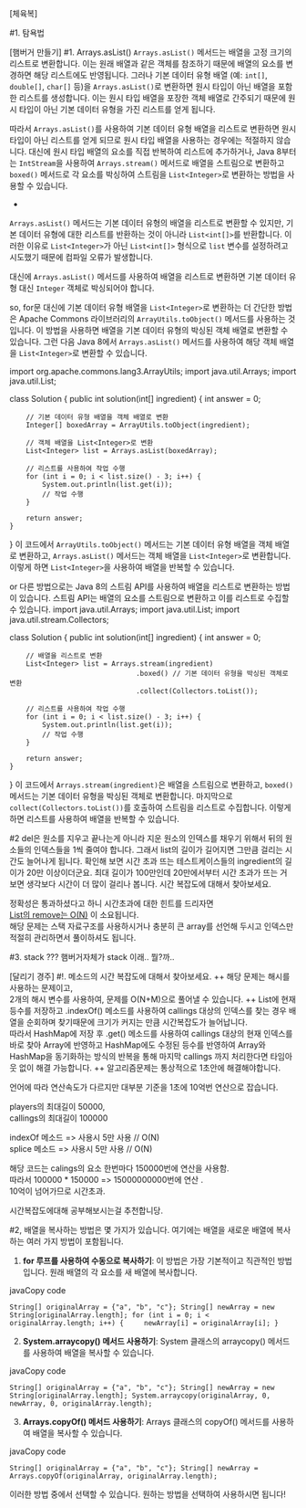 
[체육복]

#1. 탐욕법



[햄버거 만들기]
#1. Arrays.asList()
`Arrays.asList()` 메서드는 배열을 고정 크기의 리스트로 변환합니다. 이는 원래 배열과 같은 객체를 참조하기 때문에 배열의 요소를 변경하면 해당 리스트에도 반영됩니다. 그러나 기본 데이터 유형 배열 (예: `int[]`, `double[]`, `char[]` 등)을 `Arrays.asList()`로 변환하면 원시 타입이 아닌 배열을 포함한 리스트를 생성합니다. 이는 원시 타입 배열을 포장한 객체 배열로 간주되기 때문에 원시 타입이 아닌 기본 데이터 유형을 가진 리스트를 얻게 됩니다.

따라서 `Arrays.asList()`를 사용하여 기본 데이터 유형 배열을 리스트로 변환하면 원시 타입이 아닌 리스트를 얻게 되므로 원시 타입 배열을 사용하는 경우에는 적절하지 않습니다. 대신에 원시 타입 배열의 요소를 직접 반복하여 리스트에 추가하거나, Java 8부터는 `IntStream`을 사용하여 `Arrays.stream()` 메서드로 배열을 스트림으로 변환하고 `boxed()` 메서드로 각 요소를 박싱하여 스트림을 `List<Integer>`로 변환하는 방법을 사용할 수 있습니다.

+
`Arrays.asList()` 메서드는 기본 데이터 유형의 배열을 리스트로 변환할 수 있지만, 기본 데이터 유형에 대한 리스트를 반환하는 것이 아니라 `List<int[]>`를 반환합니다. 이러한 이유로 `List<Integer>`가 아닌 `List<int[]>` 형식으로 `list` 변수를 설정하려고 시도했기 때문에 컴파일 오류가 발생합니다.

대신에 `Arrays.asList()` 메서드를 사용하여 배열을 리스트로 변환하면 기본 데이터 유형 대신 `Integer` 객체로 박싱되어야 합니다.


so, for문 대신에 
기본 데이터 유형 배열을 `List<Integer>`로 변환하는 더 간단한 방법은 Apache Commons 라이브러리의 `ArrayUtils.toObject()` 메서드를 사용하는 것입니다. 이 방법을 사용하면 배열을 기본 데이터 유형의 박싱된 객체 배열로 변환할 수 있습니다. 그런 다음 Java 8에서 `Arrays.asList()` 메서드를 사용하여 해당 객체 배열을 `List<Integer>`로 변환할 수 있습니다.

import org.apache.commons.lang3.ArrayUtils;
import java.util.Arrays;
import java.util.List;

class Solution {
    public int solution(int[] ingredient) {
        int answer = 0;
        
        // 기본 데이터 유형 배열을 객체 배열로 변환
        Integer[] boxedArray = ArrayUtils.toObject(ingredient);
        
        // 객체 배열을 List<Integer>로 변환
        List<Integer> list = Arrays.asList(boxedArray);
        
        // 리스트를 사용하여 작업 수행
        for (int i = 0; i < list.size() - 3; i++) {
            System.out.println(list.get(i));
            // 작업 수행
        }
        
        return answer;
    }
}
이 코드에서 `ArrayUtils.toObject()` 메서드는 기본 데이터 유형 배열을 객체 배열로 변환하고, `Arrays.asList()` 메서드는 객체 배열을 `List<Integer>`로 변환합니다. 이렇게 하면 `List<Integer>`을 사용하여 배열을 반복할 수 있습니다.


or
다른 방법으로는 Java 8의 스트림 API를 사용하여 배열을 리스트로 변환하는 방법이 있습니다. 스트림 API는 배열의 요소를 스트림으로 변환하고 이를 리스트로 수집할 수 있습니다.
import java.util.Arrays;
import java.util.List;
import java.util.stream.Collectors;

class Solution {
    public int solution(int[] ingredient) {
        int answer = 0;
        
        // 배열을 리스트로 변환
        List<Integer> list = Arrays.stream(ingredient)
                                   .boxed() // 기본 데이터 유형을 박싱된 객체로 변환
                                   .collect(Collectors.toList());
        
        // 리스트를 사용하여 작업 수행
        for (int i = 0; i < list.size() - 3; i++) {
            System.out.println(list.get(i));
            // 작업 수행
        }
        
        return answer;
    }
}
이 코드에서 `Arrays.stream(ingredient)`은 배열을 스트림으로 변환하고, `boxed()` 메서드는 기본 데이터 유형을 박싱된 객체로 변환합니다. 마지막으로 `collect(Collectors.toList())`를 호출하여 스트림을 리스트로 수집합니다. 이렇게 하면 리스트를 사용하여 배열을 반복할 수 있습니다.


#2 
del은 원소를 지우고 끝나는게 아니라 지운 원소의 인덱스를 채우기 위해서 뒤의 원소들의 인덱스들을 1씩 줄여야 합니다. 그래서 list의 길이가 길어지면 그만큼 걸리는 시간도 늘어나게 됩니다. 확인해 보면 시간 초과 뜨는 테스트케이스들의 ingredient의 길이가 20만 이상이더군요. 최대 길이가 100만인데 20만에서부터 시간 초과가 뜨는 거 보면 생각보다 시간이 더 많이 걸리나 봅니다. 시간 복잡도에 대해서 찾아보세요.


정확성은 통과하셨다고 하니 시간초과에 대한 힌트를 드리자면  
[List의 remove는 O(N)](https://codingdog.tistory.com/entry/java-ArrayList-remove-%EB%A9%94%EC%86%8C%EB%93%9C%EC%97%90-%EB%8C%80%ED%95%B4-%EC%95%8C%EC%95%84%EB%B4%85%EC%8B%9C%EB%8B%A4#:%7E:text=173%EC%B4%88%2C%202%EB%B6%84%2053%EC%B4%88%EA%B0%80%20%EA%B1%B8%EB%A6%BD%EB%8B%88%EB%8B%A4.%20%EC%9D%B4%EB%8A%94%20%EB%A3%A8%ED%94%84%EB%A7%88%EB%8B%A4%20O%20%28size%29%EC%9D%98,%EC%A0%9C%EA%B1%B0%ED%95%A0%20%EC%9B%90%EC%86%8C%EB%93%A4%EC%9D%84%20Collection%EC%97%90%EB%8B%A4%20%EB%84%A3%EC%96%B4%EC%84%9C%20removeAll%EC%97%90%20%EB%84%98%EA%B2%A8%EC%A3%BC%EB%8A%94%20%EB%B0%A9%EB%B2%95%EB%8F%84%20%EC%9E%88%EC%8A%B5%EB%8B%88%EB%8B%A4.) 이 소요됩니다.  
해당 문제는 스택 자료구조를 사용하시거나 충분히 큰 array를 선언해 두시고 인덱스만 적절히 관리하면서 풀이하셔도 됩니다.

#3. stack ???
햄버거자체가 stack 이래.. 뭘?까..


[달리기 경주]
#!. 메소드의 시간 복잡도에 대해서 찾아보세요.
++ 해당 문제는 해시를 사용하는 문제이고,  
2개의 해시 변수를 사용하여, 문제를 O(N+M)으로 풀어낼 수 있습니다.
++ List에 현재 등수를 저장하고 .indexOf() 메소드를 사용하여 callings 대상의 인덱스를 찾는 경우 배열을 순회하며 찾기때문에 크기가 커지는 만큼 시간복잡도가 늘어납니다.  
따라서 HashMap에 저장 후 .get() 메소드를 사용하여 callings 대상의 현재 인덱스를 바로 찾아 Array에 반영하고 HashMap에도 수정된 등수를 반영하여 Array와 HashMap을 동기화하는 방식의 반복을 통해 마지막 callings 까지 처리한다면 타임아웃 없이 해결 가능합니다.
 ++ 알고리즘문제는 통상적으로 1초안에 해결해야합니다.  
  
언어에 따라 연산속도가 다르지만 대부분 기준을 1초에 10억번 연산으로 잡습니다.

players의 최대길이 50000,  
callings의 최대길이 100000

indexOf 메소드 => 사용시 5만 사용 // O(N)  
splice 메소드 => 사용시 5만 사용 // O(N)

해당 코드는 calings의 요소 한번마다 150000번에 연산을 사용함.  
따라서 100000 * 150000 => 15000000000번에 연산 .  
10억이 넘어가므로 시간초과.

시간복잡도에대해 공부해보시는걸 추천합니당.



#2, 
배열을 복사하는 방법은 몇 가지가 있습니다. 여기에는 배열을 새로운 배열에 복사하는 여러 가지 방법이 포함됩니다.

1. **for 루프를 사용하여 수동으로 복사하기**: 이 방법은 가장 기본적이고 직관적인 방법입니다. 원래 배열의 각 요소를 새 배열에 복사합니다.

javaCopy code

`String[] originalArray = {"a", "b", "c"}; String[] newArray = new String[originalArray.length]; for (int i = 0; i < originalArray.length; i++) {     newArray[i] = originalArray[i]; }`

2. **System.arraycopy() 메서드 사용하기**: System 클래스의 arraycopy() 메서드를 사용하여 배열을 복사할 수 있습니다.

javaCopy code

`String[] originalArray = {"a", "b", "c"}; String[] newArray = new String[originalArray.length]; System.arraycopy(originalArray, 0, newArray, 0, originalArray.length);`

3. **Arrays.copyOf() 메서드 사용하기**: Arrays 클래스의 copyOf() 메서드를 사용하여 배열을 복사할 수 있습니다.

javaCopy code

`String[] originalArray = {"a", "b", "c"}; String[] newArray = Arrays.copyOf(originalArray, originalArray.length);`

이러한 방법 중에서 선택할 수 있습니다. 원하는 방법을 선택하여 사용하시면 됩니다!